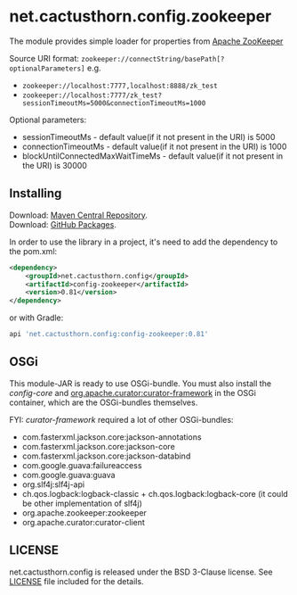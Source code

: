 # net.cactusthorn.config.zookeeper
The module provides simple loader for properties from [Apache ZooKeeper](https://zookeeper.apache.org)

Source URI format: `zookeeper://connectString/basePath[?optionalParameters]`
e.g.
-   `zookeeper://localhost:7777,localhost:8888/zk_test`
-   `zookeeper://localhost:7777/zk_test?sessionTimeoutMs=5000&connectionTimeoutMs=1000`

Optional parameters:
-   sessionTimeoutMs - default value(if it not present in the URI) is 5000
-   connectionTimeoutMs - default value(if it not present in the URI) is 1000
-   blockUntilConnectedMaxWaitTimeMs - default value(if it not present in the URI) is 30000

## Installing
Download: [Maven Central Repository](https://search.maven.org/search?q=g:net.cactusthorn.config).   
Download: [GitHub Packages](https://github.com/Gmugra?tab=packages&repo_name=net.cactusthorn.config).

In order to use the library in a project, it's need to add the dependency to the pom.xml:
```xml
<dependency>
    <groupId>net.cactusthorn.config</groupId>
    <artifactId>config-zookeeper</artifactId>
    <version>0.81</version>
</dependency>
```
or with Gradle:
```groovy
api 'net.cactusthorn.config:config-zookeeper:0.81'
```

## OSGi
This module-JAR is ready to use OSGi-bundle.
You must also install the *config-core* and [org.apache.curator:curator-framework](https://curator.apache.org/index.html) in the OSGi container, which are the OSGi-bundles themselves.

FYI: *curator-framework* required a lot of other OSGi-bundles:
-   com.fasterxml.jackson.core:jackson-annotations
-   com.fasterxml.jackson.core:jackson-core
-   com.fasterxml.jackson.core:jackson-databind
-   com.google.guava:failureaccess
-   com.google.guava:guava
-   org.slf4j:slf4j-api
-   ch.qos.logback:logback-classic + ch.qos.logback:logback-core (it could be other implementation of slf4j)
-   org.apache.zookeeper:zookeeper
-   org.apache.curator:curator-client

## LICENSE
net.cactusthorn.config is released under the BSD 3-Clause license. See [LICENSE](https://github.com/Gmugra/net.cactusthorn.config/blob/main/LICENSE) file included for the details.
